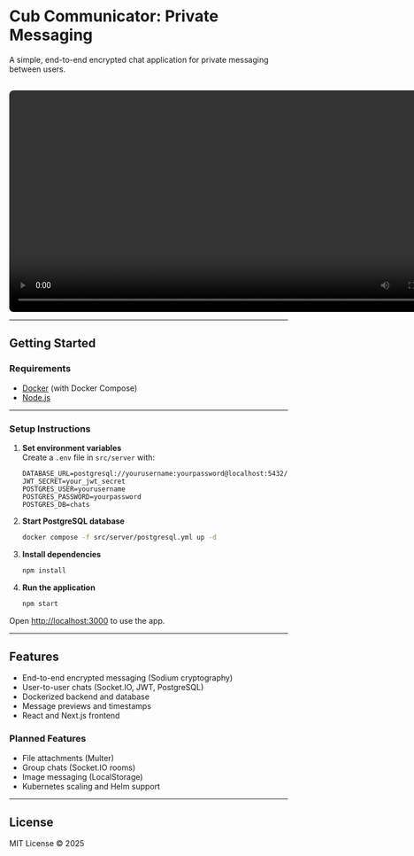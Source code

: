 # Cub Communicator: Private Messaging

A simple, end-to-end encrypted chat application for private messaging between users.

<video src="./demo.mp4" controls width="800" style="border-radius: 8px; margin-top: 1rem;"></video>

---

## Getting Started

### Requirements
- [Docker](https://www.docker.com/products/docker-desktop) (with Docker Compose)
- [Node.js](https://nodejs.org/)

---

### Setup Instructions

1. **Set environment variables**  
   Create a `.env` file in `src/server` with:

   ```env
   DATABASE_URL=postgresql://yourusername:yourpassword@localhost:5432/chats
   JWT_SECRET=your_jwt_secret
   POSTGRES_USER=yourusername
   POSTGRES_PASSWORD=yourpassword
   POSTGRES_DB=chats
   ```

2. **Start PostgreSQL database**

   ```bash
   docker compose -f src/server/postgresql.yml up -d
   ```

3. **Install dependencies**

   ```bash
   npm install
   ```

4. **Run the application**

   ```bash
   npm start
   ```

Open [http://localhost:3000](http://localhost:3000) to use the app.

---

## Features

- End-to-end encrypted messaging (Sodium cryptography)
- User-to-user chats (Socket.IO, JWT, PostgreSQL)
- Dockerized backend and database
- Message previews and timestamps
- React and Next.js frontend

### Planned Features

- File attachments (Multer)
- Group chats (Socket.IO rooms)
- Image messaging (LocalStorage)
- Kubernetes scaling and Helm support

---

## License

MIT License © 2025

